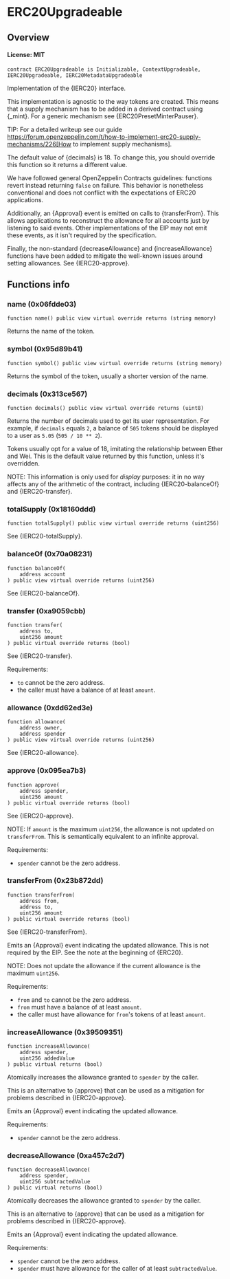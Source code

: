 # ERC20Upgradeable

## Overview

#### License: MIT

```solidity
contract ERC20Upgradeable is Initializable, ContextUpgradeable, IERC20Upgradeable, IERC20MetadataUpgradeable
```

Implementation of the {IERC20} interface.

This implementation is agnostic to the way tokens are created. This means
that a supply mechanism has to be added in a derived contract using {_mint}.
For a generic mechanism see {ERC20PresetMinterPauser}.

TIP: For a detailed writeup see our guide
https://forum.openzeppelin.com/t/how-to-implement-erc20-supply-mechanisms/226[How
to implement supply mechanisms].

The default value of {decimals} is 18. To change this, you should override
this function so it returns a different value.

We have followed general OpenZeppelin Contracts guidelines: functions revert
instead returning `false` on failure. This behavior is nonetheless
conventional and does not conflict with the expectations of ERC20
applications.

Additionally, an {Approval} event is emitted on calls to {transferFrom}.
This allows applications to reconstruct the allowance for all accounts just
by listening to said events. Other implementations of the EIP may not emit
these events, as it isn't required by the specification.

Finally, the non-standard {decreaseAllowance} and {increaseAllowance}
functions have been added to mitigate the well-known issues around setting
allowances. See {IERC20-approve}.
## Functions info

### name (0x06fdde03)

```solidity
function name() public view virtual override returns (string memory)
```

Returns the name of the token.
### symbol (0x95d89b41)

```solidity
function symbol() public view virtual override returns (string memory)
```

Returns the symbol of the token, usually a shorter version of the
name.
### decimals (0x313ce567)

```solidity
function decimals() public view virtual override returns (uint8)
```

Returns the number of decimals used to get its user representation.
For example, if `decimals` equals `2`, a balance of `505` tokens should
be displayed to a user as `5.05` (`505 / 10 ** 2`).

Tokens usually opt for a value of 18, imitating the relationship between
Ether and Wei. This is the default value returned by this function, unless
it's overridden.

NOTE: This information is only used for _display_ purposes: it in
no way affects any of the arithmetic of the contract, including
{IERC20-balanceOf} and {IERC20-transfer}.
### totalSupply (0x18160ddd)

```solidity
function totalSupply() public view virtual override returns (uint256)
```

See {IERC20-totalSupply}.
### balanceOf (0x70a08231)

```solidity
function balanceOf(
    address account
) public view virtual override returns (uint256)
```

See {IERC20-balanceOf}.
### transfer (0xa9059cbb)

```solidity
function transfer(
    address to,
    uint256 amount
) public virtual override returns (bool)
```

See {IERC20-transfer}.

Requirements:

- `to` cannot be the zero address.
- the caller must have a balance of at least `amount`.
### allowance (0xdd62ed3e)

```solidity
function allowance(
    address owner,
    address spender
) public view virtual override returns (uint256)
```

See {IERC20-allowance}.
### approve (0x095ea7b3)

```solidity
function approve(
    address spender,
    uint256 amount
) public virtual override returns (bool)
```

See {IERC20-approve}.

NOTE: If `amount` is the maximum `uint256`, the allowance is not updated on
`transferFrom`. This is semantically equivalent to an infinite approval.

Requirements:

- `spender` cannot be the zero address.
### transferFrom (0x23b872dd)

```solidity
function transferFrom(
    address from,
    address to,
    uint256 amount
) public virtual override returns (bool)
```

See {IERC20-transferFrom}.

Emits an {Approval} event indicating the updated allowance. This is not
required by the EIP. See the note at the beginning of {ERC20}.

NOTE: Does not update the allowance if the current allowance
is the maximum `uint256`.

Requirements:

- `from` and `to` cannot be the zero address.
- `from` must have a balance of at least `amount`.
- the caller must have allowance for ``from``'s tokens of at least
`amount`.
### increaseAllowance (0x39509351)

```solidity
function increaseAllowance(
    address spender,
    uint256 addedValue
) public virtual returns (bool)
```

Atomically increases the allowance granted to `spender` by the caller.

This is an alternative to {approve} that can be used as a mitigation for
problems described in {IERC20-approve}.

Emits an {Approval} event indicating the updated allowance.

Requirements:

- `spender` cannot be the zero address.
### decreaseAllowance (0xa457c2d7)

```solidity
function decreaseAllowance(
    address spender,
    uint256 subtractedValue
) public virtual returns (bool)
```

Atomically decreases the allowance granted to `spender` by the caller.

This is an alternative to {approve} that can be used as a mitigation for
problems described in {IERC20-approve}.

Emits an {Approval} event indicating the updated allowance.

Requirements:

- `spender` cannot be the zero address.
- `spender` must have allowance for the caller of at least
`subtractedValue`.